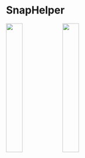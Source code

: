 # SnapHelper

<img src = "https://github.com/youuungh/android-example-kotlin/assets/97438155/e02099c7-346d-4796-ba9d-901d789e03b0" width="30%" height="30%">
<img src = "https://github.com/youuungh/android-example-kotlin/assets/97438155/9c3b5e8b-95fd-4a59-bc07-63a424ea225a" width="30%" height="30%">

